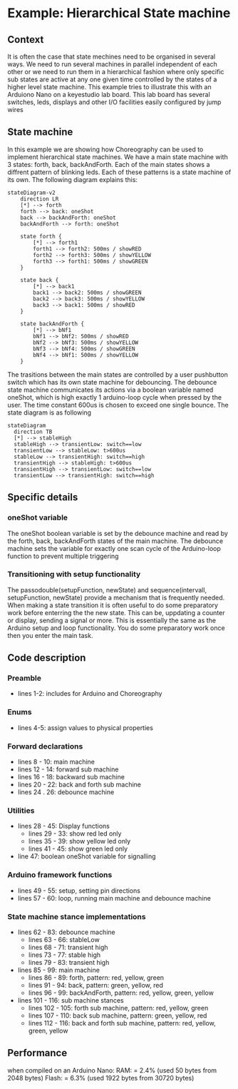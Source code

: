 # Example: Hierarchical State machine

## Context
It is often the case that state mechines need to be organised in several ways. We need to run several machines in parallel independent of each other or we need to run them in a hierarchical fashion where only specific sub states are active at any one given time controlled by the states of a higher level state machine. This example tries to illustrate this with an Arduiono Nano on a keyestudio lab board. This lab board has several switches, leds, displays and other I/O facilities easily configured by jump wires

## State machine

In this example we are showing how Choreography can be used to implement hierarchical state machines. We have a main state machine with 3 states: forth, back, backAndForth. Each of the main states shows a diffrent pattern of blinking leds. Each of these patterns is a state machine of its own. The following diagram explains this:

```mermaid
stateDiagram-v2
    direction LR
    [*] --> forth
    forth --> back: oneShot
    back --> backAndForth: oneShot
    backAndForth --> forth: oneShot

    state forth {
        [*] --> forth1
        forth1 --> forth2: 500ms / showRED
        forth2 --> forth3: 500ms / showYELLOW
        forth3 --> forth1: 500ms / showGREEN
    }

    state back {
        [*] --> back1
        back1 --> back2: 500ms / showGREEN
        back2 --> back3: 500ms / showYELLOW
        back3 --> back1: 500ms / showRED
    }

    state backAndForth {
        [*] --> bNf1
        bNf1 --> bNf2: 500ms / showRED
        bNf2 --> bNf3: 500ms / showYELLOW
        bNf3 --> bNf4: 500ms / showGREEN
        bNf4 --> bNf1: 500ms / showYELLOW
    }
```

The trasitions between the main states are controlled by a user pushbutton switch which has its own state machine for debouncing. The debounce state machine communicates its actions via a boolean variable named oneShot, which is high exactly 1 arduino-loop cycle when pressed by the user. The time constant 600us is chosen to exceed one single bounce. The state diagram is as following

```mermaid
stateDiagram
  direction TB
  [*] --> stableHigh
  stableHigh --> transientLow: switch==low
  transientLow --> stableLow: t>600us
  stableLow --> transientHigh: switch==high
  transientHigh --> stableHigh: t>600us
  transientHigh --> transientLow: switch==low
  transientLow --> transientHigh: switch==high
```
## Specific details

### oneShot variable

The oneShot boolean variable is set by the debounce machine and read by the forth, back, backAndForth states of the main machine. The debounce machine sets the variable for exactly one scan cycle of the Arduino-loop function to prevent multiple triggering

### Transitioning with setup functionality

The passodouble(setupFunction, newState) and sequence(intervall, setupFunction, newState) provide a mechanism that is frequently needed. When making a state transition it is often useful to do some preparatory work before enterring the the new state. This can be, uppdating a counter or display, sending a signal or more. This is essentially the same as the Arduino setup and loop functionality. You do some preparatory work once then you enter the main task. 

## Code description

### Preamble

- lines 1-2: includes for Arduino and Choreography

### Enums

- lines 4-5: assign values to physical properties

### Forward declarations

- lines 8 - 10: main machine
- lines 12 - 14: forward sub machine
- lines 16 - 18: backward sub machine
- lines 20 - 22: back and forth sub machine
- lines 24 . 26: debounce machine

 ### Utilities

 - lines 28 - 45: Display functions
    - lines 29 - 33: show red led only
    - lines 35 - 39: show yellow led only
    - lines 41 - 45: show green led only
- line 47: boolean oneShot variable for signalling

### Arduino framework functions

- lines 49 - 55: setup, setting pin directions
- lines 57 - 60: loop, running main machine and debounce machine

### State machine stance implementations

- lines 62 - 83: debounce machine
    - lines 63 - 66: stableLow
    - lines 68 - 71: transient high
    - lines 73 - 77: stable high
    - lines 79 - 83: transient high
- lines 85 - 99: main machine
    - lines 86 - 89: forth, pattern: red, yellow, green
    - lines 91 - 94: back, pattern: green, yellow, red
    - lines 96 - 99: backAndForth, pattern: red, yellow, green, yellow
- lines 101 - 116: sub machine stances
    - lines 102 - 105: forth sub machine, pattern: red, yellow, green
    - lines 107 - 110: back sub machine, pattern: green, yellow, red
    - lines 112 - 116: back and forth sub machine, pattern: red, yellow, green, yellow
 
## Performance

when compiled on an Arduino Nano:
RAM: = 2.4% (used 50 bytes from 2048 bytes)
Flash: = 6.3% (used 1922 bytes from 30720 bytes)

